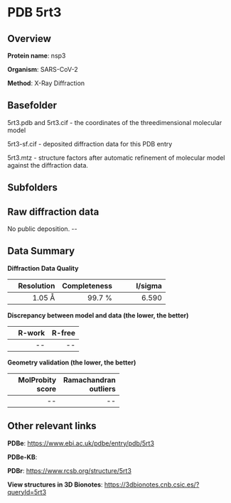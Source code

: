# PDB 5rt3

## Overview

**Protein name**: nsp3

**Organism**: SARS-CoV-2

**Method**: X-Ray Diffraction



## Basefolder

5rt3.pdb and 5rt3.cif - the coordinates of the threedimensional molecular model

5rt3-sf.cif - deposited diffraction data for this PDB entry

5rt3.mtz - structure factors after automatic refinement of molecular model against the diffraction data.

## Subfolders









## Raw diffraction data

No public deposition. --<br> 

## Data Summary
**Diffraction Data Quality**

|   | Resolution | Completeness| I/sigma |
|---|-------------:|----------------:|--------------:|
|   |1.05 Å|99.7  %|<img width=50/>6.590|

**Discrepancy between model and data (the lower, the better)**

|   | **R-work**| **R-free**   
|---|-------------:|----------------:|           
||--|--|

**Geometry validation (the lower, the better)**

|   |**MolProbity<br>score**| **Ramachandran<br>outliers** 
|---|-------------:|----------------:|
||--|--|

 

 



## Other relevant links 
**PDBe**:  https://www.ebi.ac.uk/pdbe/entry/pdb/5rt3

**PDBe-KB**:  
 
**PDBr**: https://www.rcsb.org/structure/5rt3 

**View structures in 3D Bionotes**: https://3dbionotes.cnb.csic.es/?queryId=5rt3

